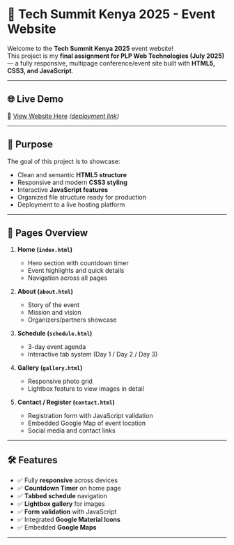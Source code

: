 # 🎉 Tech Summit Kenya 2025 - Event Website

Welcome to the **Tech Summit Kenya 2025** event website!  
This project is my **final assignment for PLP Web Technologies (July 2025)** — a fully responsive, multipage conference/event site built with **HTML5, CSS3, and JavaScript**.

---

## 🌐 Live Demo

🔗 [View Website Here](#) _([deployment link](https://techsummit-kenya-2025.netlify.app/))_

---

## 🎯 Purpose

The goal of this project is to showcase:

- Clean and semantic **HTML5 structure**
- Responsive and modern **CSS3 styling**
- Interactive **JavaScript features**
- Organized file structure ready for production
- Deployment to a live hosting platform

---

## 📂 Pages Overview

1. **Home (`index.html`)**

   - Hero section with countdown timer
   - Event highlights and quick details
   - Navigation across all pages

2. **About (`about.html`)**

   - Story of the event
   - Mission and vision
   - Organizers/partners showcase

3. **Schedule (`schedule.html`)**

   - 3-day event agenda
   - Interactive tab system (Day 1 / Day 2 / Day 3)

4. **Gallery (`gallery.html`)**

   - Responsive photo grid
   - Lightbox feature to view images in detail

5. **Contact / Register (`contact.html`)**
   - Registration form with JavaScript validation
   - Embedded Google Map of event location
   - Social media and contact links

---

## 🛠️ Features

- ✅ Fully **responsive** across devices
- ✅ **Countdown Timer** on home page
- ✅ **Tabbed schedule** navigation
- ✅ **Lightbox gallery** for images
- ✅ **Form validation** with JavaScript
- ✅ Integrated **Google Material Icons**
- ✅ Embedded **Google Maps**

---
